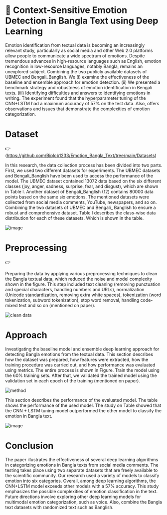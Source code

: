 # 👺 Context-Sensitive Emotion Detection in Bangla Text using Deep Learning

Emotion identification from textual data is becoming an increasingly relevant study, particularly as social media and other Web 2.0 platforms allow people to communicate a wide spectrum of emotions. Despite tremendous advances in high-resource languages such as English, emotion recognition in low-resource languages, notably Bangla, remains an unexplored subject. Combining the two publicly available datasets of UBMEC and Bengali_Banglish. We (i) examine the effectiveness of the baseline and ensemble approach for emotion detection. (ii) We presented a benchmark strategy and robustness of emotion identification in Bengali texts. (iii) Identifying difficulties and answers to identifying emotions in writing. The experiment found that the hyperparameter tuning of the CNN+LSTM had a maximum accuracy of 57% on the test data. Also, offers observations and issues that demonstrate the complexities of emotion categorization.


# Dataset 
👉 (https://github.com/Biplob1233/Emotion_Bangla_Text/tree/main/Datasets) 

In this research, the data collection process has been divided into two parts. First, we used two different datasets for experiments. The UBMEC datasets and Bengali_Banglish have been used to access the performance of the model. The UBMEC dataset contained 13072 data based on the six different classes (joy, anger, sadness, surprise, fear, and disgust), which are shown in Table I. Another dataset of Bengali_Banglish (12) contains 80000 data points based on the same six emotions. The mentioned datasets were collected from social media comments, YouTube, newspapers, and so on. Combining the two datasets of UBMEC and Bengali_
Banglish to ensure a robust and comprehensive dataset. Table I describes the class-wise data distribution for each of these datasets. Which is shown in the table.

![image](https://github.com/user-attachments/assets/86d057c6-38cd-4ed2-b960-72ba22ddfc50)

# Preprocessing
👉

Preparing the data by applying various preprocessing techniques to clean the Bangla textual data, which reduced the noise and model complexity shown in the figure. This step included text cleaning (removing punctuation and special characters, handling numbers and URLs), normalization (Unicode standardization, removing extra white spaces), tokenization (word tokenization, subword tokenization), stop word removal, handling code-mixed text and so on (mentioned on paper).

![clean data](https://github.com/user-attachments/assets/93eb882b-7cc9-453b-b130-04b129cad732)

# Approach

Investigating the baseline model and ensemble deep learning approach for detecting Bangla emotions from the textual data. This section describes how the dataset was prepared, how features were extracted, how the training procedure was carried out, and how performance was evaluated using metrics. The entire process is shown in Figure. Train the model using the 60% training sets. After that, we validated the trained model using the validation set in each epoch of the training (mentioned on paper).

![method](https://github.com/user-attachments/assets/373b643d-cffe-43ac-8c0c-d81b4691bd48)

This section describes the performance of the evaluated model. The table shows the performance of the used model. The study on Table showed that the CNN + LSTM tuning model outperformed the other model to classify the emotion in Bangla text.

![image](https://github.com/user-attachments/assets/c792a4d4-59cd-472c-92af-7f38d808332a)

# Conclusion

The paper illustrates the effectiveness of several deep learning algorithms in categorizing emotions in Bangla texts from social media comments. The testing takes place using two separate datasets that are freely available to the scientific community. Our research used a variety of models to classify emotion into six categories. Overall, among deep learning algorithms, the CNN+LSTM model exceeds other models with a 57% accuracy. This study emphasizes the possible complexities of emotion classification in the text. Future directions involve exploring other deep learning models for multimodal emotion categorization, such as voice. Also, combine the Bangla text datasets with randomized text such as Banglish.

